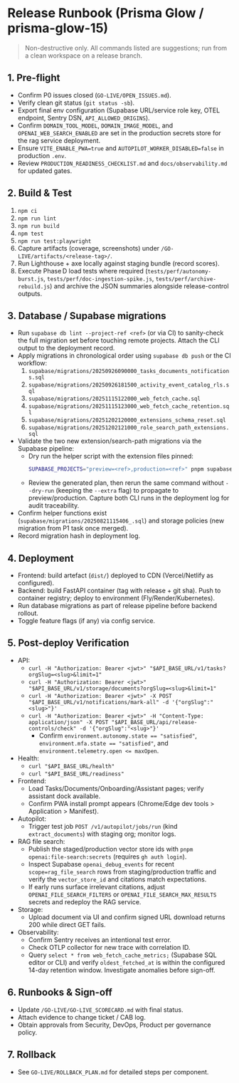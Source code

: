 # Release Runbook (Prisma Glow / prisma-glow-15)

> Non-destructive only. All commands listed are suggestions; run from a clean workspace on a release branch.

## 1. Pre-flight
- Confirm P0 issues closed (`GO-LIVE/OPEN_ISSUES.md`).
- Verify clean git status (`git status -sb`).
- Export final env configuration (Supabase URL/service role key, OTEL endpoint, Sentry DSN, `API_ALLOWED_ORIGINS`).
- Confirm `DOMAIN_TOOL_MODEL`, `DOMAIN_IMAGE_MODEL`, and `OPENAI_WEB_SEARCH_ENABLED` are set in the production secrets store for the rag service deployment.
- Ensure `VITE_ENABLE_PWA=true` and `AUTOPILOT_WORKER_DISABLED=false` in production `.env`.
- Review `PRODUCTION_READINESS_CHECKLIST.md` and `docs/observability.md` for updated gates.

## 2. Build & Test
1. `npm ci`
2. `npm run lint`
3. `npm run build`
4. `npm test`
5. `npm run test:playwright`
6. Capture artifacts (coverage, screenshots) under `/GO-LIVE/artifacts/<release-tag>/`.
7. Run Lighthouse + axe locally against staging bundle (record scores).
8. Execute Phase D load tests where required (`tests/perf/autonomy-burst.js`,
   `tests/perf/doc-ingestion-spike.js`, `tests/perf/archive-rebuild.js`) and
   archive the JSON summaries alongside release-control outputs.

## 3. Database / Supabase migrations
- Run `supabase db lint --project-ref <ref>` (or via CI) to sanity-check the full migration set before touching remote projects. Attach the CLI output to the deployment record.
- Apply migrations in chronological order using `supabase db push` or the CI workflow:
  1. `supabase/migrations/20250926090000_tasks_documents_notifications.sql`
  2. `supabase/migrations/20250926181500_activity_event_catalog_rls.sql`
  3. `supabase/migrations/20251115122000_web_fetch_cache.sql`
  4. `supabase/migrations/20251115123000_web_fetch_cache_retention.sql`
  5. `supabase/migrations/20251202120000_extensions_schema_reset.sql`
  6. `supabase/migrations/20251202121000_role_search_path_extensions.sql`
- Validate the two new extension/search-path migrations via the Supabase pipeline:
  - Dry run the helper script with the extension files pinned:
    ```bash
    SUPABASE_PROJECTS="preview=<ref>,production=<ref>" pnpm supabase:migrate:web-cache --dry-run --extra=20251202120000_extensions_schema_reset.sql,20251202121000_role_search_path_extensions.sql
    ```
  - Review the generated plan, then rerun the same command without `--dry-run` (keeping the `--extra` flag) to propagate to preview/production. Capture both CLI runs in the deployment log for audit traceability.
- Confirm helper functions exist (`supabase/migrations/20250821115406_.sql`) and storage policies (new migration from P1 task once merged).
- Record migration hash in deployment log.

## 4. Deployment
- Frontend: build artefact (`dist/`) deployed to CDN (Vercel/Netlify as configured).
- Backend: build FastAPI container (tag with release + git sha). Push to container registry; deploy to environment (Fly/Render/Kubernetes).
- Run database migrations as part of release pipeline before backend rollout.
- Toggle feature flags (if any) via config service.

## 5. Post-deploy Verification
- API:
  - `curl -H "Authorization: Bearer <jwt>" "$API_BASE_URL/v1/tasks?orgSlug=<slug>&limit=1"`
  - `curl -H "Authorization: Bearer <jwt>" "$API_BASE_URL/v1/storage/documents?orgSlug=<slug>&limit=1"`
  - `curl -H "Authorization: Bearer <jwt>" -X POST "$API_BASE_URL/v1/notifications/mark-all" -d '{"orgSlug":"<slug>"}'`
  - `curl -H "Authorization: Bearer <jwt>" -H "Content-Type: application/json" -X POST "$API_BASE_URL/api/release-controls/check" -d '{"orgSlug":"<slug>"}'`
    - Confirm `environment.autonomy.state == "satisfied"`, `environment.mfa.state == "satisfied"`, and `environment.telemetry.open <= maxOpen`.
- Health:
  - `curl "$API_BASE_URL/health"`
  - `curl "$API_BASE_URL/readiness"`
- Frontend:
  - Load Tasks/Documents/Onboarding/Assistant pages; verify assistant dock available.
  - Confirm PWA install prompt appears (Chrome/Edge dev tools > Application > Manifest).
- Autopilot:
  - Trigger test job `POST /v1/autopilot/jobs/run` (kind `extract_documents`) with staging org; monitor logs.
- RAG file search:
  - Publish the staged/production vector store ids with `pnpm openai:file-search:secrets` (requires `gh auth login`).
  - Inspect Supabase `openai_debug_events` for recent `scope=rag_file_search` rows from staging/production traffic and verify the `vector_store_id` and citations match expectations.
  - If early runs surface irrelevant citations, adjust `OPENAI_FILE_SEARCH_FILTERS` or `OPENAI_FILE_SEARCH_MAX_RESULTS` secrets and redeploy the RAG service.
- Storage:
  - Upload document via UI and confirm signed URL download returns 200 while direct GET fails.
- Observability:
  - Confirm Sentry receives an intentional test error.
  - Check OTLP collector for new trace with correlation ID.
  - Query `select * from web_fetch_cache_metrics;` (Supabase SQL editor or CLI) and verify `oldest_fetched_at` is within the configured 14-day retention window. Investigate anomalies before sign-off.

## 6. Runbooks & Sign-off
- Update `/GO-LIVE/GO-LIVE_SCORECARD.md` with final status.
- Attach evidence to change ticket / CAB log.
- Obtain approvals from Security, DevOps, Product per governance policy.

## 7. Rollback
- See `GO-LIVE/ROLLBACK_PLAN.md` for detailed steps per component.
